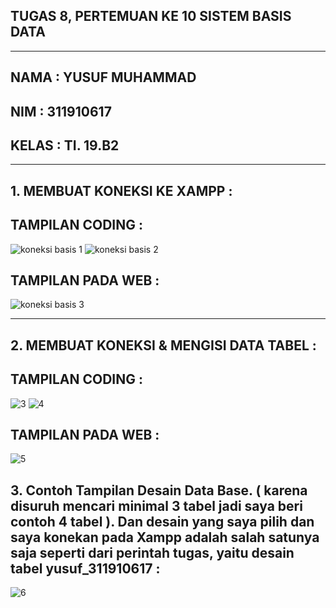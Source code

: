 ## TUGAS 8, PERTEMUAN KE 10 SISTEM BASIS DATA

<hr>

## NAMA    : YUSUF MUHAMMAD
## NIM     : 311910617
## KELAS   : TI. 19.B2

<hr>

## 1. MEMBUAT KONEKSI KE XAMPP :

## TAMPILAN CODING :
![koneksi basis 1](https://user-images.githubusercontent.com/81587959/121813044-914e8380-cc94-11eb-983f-0138b0f96f28.PNG)
![koneksi basis 2](https://user-images.githubusercontent.com/81587959/121813047-94e20a80-cc94-11eb-9422-a4122f793122.PNG)

## TAMPILAN PADA WEB :
![koneksi basis 3](https://user-images.githubusercontent.com/81587959/121813056-a2979000-cc94-11eb-9da1-deed106e3beb.PNG)

<hr>

## 2. MEMBUAT KONEKSI & MENGISI DATA TABEL :

## TAMPILAN CODING :
![3](https://user-images.githubusercontent.com/81587959/121912620-ef459e80-cd5a-11eb-8253-8decfe838753.PNG)
![4](https://user-images.githubusercontent.com/81587959/121912640-f4a2e900-cd5a-11eb-8bdd-85ce1d244748.PNG)


## TAMPILAN PADA WEB :
![5](https://user-images.githubusercontent.com/81587959/121912672-fb316080-cd5a-11eb-94e3-bcedee4d454c.PNG)

## 3. Contoh Tampilan Desain Data Base. ( karena disuruh mencari minimal 3 tabel jadi saya beri contoh  4 tabel ). Dan desain yang saya pilih dan saya konekan pada Xampp adalah salah satunya saja seperti dari perintah tugas, yaitu desain tabel yusuf_311910617 :

![6](https://user-images.githubusercontent.com/81587959/121916988-d939dd00-cd5e-11eb-8096-0b4c78f201ed.PNG)





















